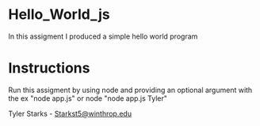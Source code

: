 # Hello_World_js

In this assigment I produced a simple hello world program

# Instructions

Run this assigment by using node and providing an optional argument with the ex "node app.js" or node "node app.js Tyler"

Tyler Starks - Starkst5@winthrop.edu